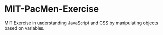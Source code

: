 # MIT-PacMen-Exercise
MIT Exercise in understanding JavaScript and CSS by manipulating objects based on variables.
